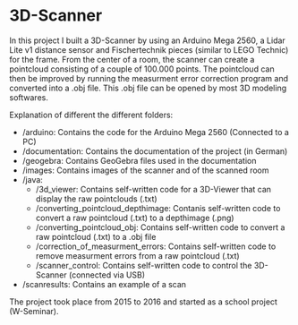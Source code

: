 # 3D-Scanner

In this project I built a 3D-Scanner by using an Arduino Mega 2560, a Lidar Lite v1 distance sensor and Fischertechnik pieces (similar to LEGO Technic) for the frame. From the center of a room, the scanner can create a pointcloud consisting of a couple of 100.000 points. The pointcloud can then be improved by running the measurment error correction program and converted into a .obj file. This .obj file can be opened by most 3D modeling softwares.

Explanation of different the different folders:

- /arduino: Contains the code for the Arduino Mega 2560 (Connected to a PC)
- /documentation: Contains the documentation of the project (in German)
- /geogebra: Contains GeoGebra files used in the documentation
- /images: Contains images of the scanner and of the scanned room
- /java: 
  - /3d_viewer: Contains self-written code for a 3D-Viewer that can display the raw pointclouds (.txt)
  - /converting_pointcloud_depthimage: Contanis self-written code to convert a raw pointcloud (.txt) to a depthimage (.png)
  - /converting_pointcloud_obj: Contains self-written code to convert a raw pointcloud (.txt) to a .obj file
  - /correction_of_measurment_errors: Contains self-written code to remove measurment errors from a raw pointcloud (.txt)
  - /scanner_control: Contains self-written code to control the 3D-Scanner (connected via USB)
-  /scanresults: Contains an example of a scan

The project took place from 2015 to 2016 and started as a school project (W-Seminar).
